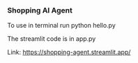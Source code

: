 ### Shopping AI Agent
To use in terminal run python hello.py

The streamlit code is in app.py

Link: https://shopping-agent.streamlit.app/
